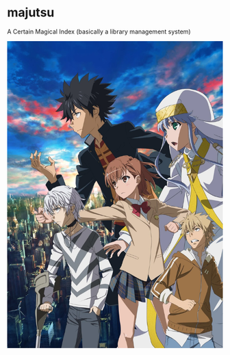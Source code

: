 # majutsu

A Certain Magical Index (basically a library management system)

![img.png](assets/cover.png)